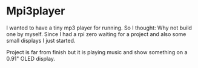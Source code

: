 # Mpi3player

I wanted to have a tiny mp3 player for running. So I thought: Why not build one by myself. Since I had a rpi zero waiting for a project and also some small displays I just started.

Project is far from finish but it is playing music and show something on a 0.91" OLED display. 